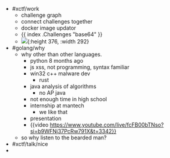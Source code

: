 - #xctf/work
	- challenge graph
	- connect challenges together
	- docker image updator
	- {{ index .Challenges "base64" }}
	- ![](https://cdn.discordapp.com/attachments/1171657918014312468/1179384588687114260/rn_image_picker_lib_temp_35c75a5f-eadc-4643-8851-9677ca1fd370.jpg?ex=6579967d&is=6567217d&hm=732fe94c8cf497c0073c0741f82a61b84760934c57b6c863e5afe807da026a73&){:height 376, :width 292}
- #golang/why
	- why other than other languages.
		- python 8 months ago
		- js xss, not programming, syntax familiar
		- win32 c++ malware dev
			- rust
		- java analysis of algorithms
			- no AP java
		- not enough time in high school
		- internship at mantech
			- we like that
		- presentation
		- {{video https://www.youtube.com/live/fcFB00bTNso?si=b9WFNj37PcRw791X&t=3342}}
	- so why listen to the bearded man?
- #xctf/talk/nice
-